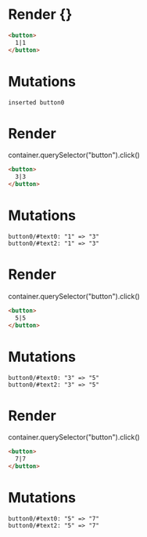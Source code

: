 # Render {}
```html
<button>
  1|1
</button>
```

# Mutations
```
inserted button0
```


# Render 
container.querySelector("button").click()

```html
<button>
  3|3
</button>
```

# Mutations
```
button0/#text0: "1" => "3"
button0/#text2: "1" => "3"
```


# Render 
container.querySelector("button").click()

```html
<button>
  5|5
</button>
```

# Mutations
```
button0/#text0: "3" => "5"
button0/#text2: "3" => "5"
```


# Render 
container.querySelector("button").click()

```html
<button>
  7|7
</button>
```

# Mutations
```
button0/#text0: "5" => "7"
button0/#text2: "5" => "7"
```